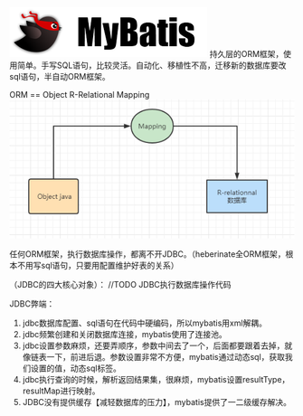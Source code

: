 ![image](../images/mybatis.png)
持久层的ORM框架，使用简单。手写SQL语句，比较灵活。自动化、移植性不高，迁移新的数据库要改sql语句，半自动ORM框架。

ORM == Object R-Relational Mapping
![image](../images/Snipaste_2022-05-23_22-21-56.png)

任何ORM框架，执行数据库操作，都离不开JDBC。（heberinate全ORM框架，根本不用写sql语句，只要用配置维护好表的关系）

（JDBC的四大核心对象）：
//TODO JDBC执行数据库操作代码

JDBC弊端：
1. jdbc数据库配置、sql语句在代码中硬编码，所以mybatis用xml解耦。
1. jdbc频繁创建和关闭数据库连接，mybatis使用了连接池。
1. jdbc设置参数麻烦，还要弄顺序，参数中间去了一个，后面都要跟着去掉，就像链表一下，前进后退。参数设置非常不方便，mybatis通过动态sql，获取我们设置的值，动态sql标签。
1. jdbc执行查询的时候，解析返回结果集，很麻烦，mybatis设置resultType，resultMap进行映射。
1. JDBC没有提供缓存【减轻数据库的压力】，mybatis提供了一二级缓存解决。